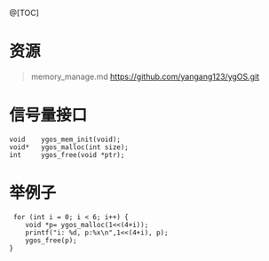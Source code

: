 @[TOC]

# 资源
> memory_manage.md https://github.com/yangang123/ygOS.git

# 信号量接口
```
void    ygos_mem_init(void);
void*   ygos_malloc(int size);
int     ygos_free(void *ptr);
```

# 举例子
```
 for (int i = 0; i < 6; i++) {
    void *p= ygos_malloc(1<<(4+i));   
    printf("i: %d, p:%x\n",1<<(4+i), p);
    ygos_free(p);
}
```